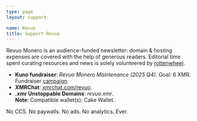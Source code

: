 ```yaml
---
type: page
layout: support

name: Revuo
title: Support Revuo
---
```


Revuo Monero is an audience-funded newsletter: domain & hosting expenses are covered with the help of generous readers. Editorial time spent curating resources and news is solely volunteered by [rottenwheel](https://www.rottenwheel.com/).

- **Kuno fundraiser**: _Revuo Monero Maintenance (2025 Q4)_. Goal: 6 XMR. Fundraiser [campaign](https://kuno.anne.media/fundraiser/fn6w/).  
- **XMRChat**: [xmrchat.com/revuo](https://xmrchat.com/revuo).  
- **.xmr Unstoppable Domains**: *revuo.xmr*.  
**Note**: Compatible wallet(s): Cake Wallet.

No CCS. No paywalls. No ads. No analytics. Ever.
